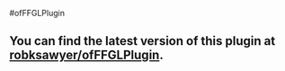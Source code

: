 #ofFFGLPlugin


## You can find the latest version of this plugin at [robksawyer/ofFFGLPlugin](https://github.com/robksawyer/ofFFGLPlugin).